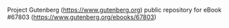 Project Gutenberg (https://www.gutenberg.org) public repository for
eBook #67803 (https://www.gutenberg.org/ebooks/67803)
